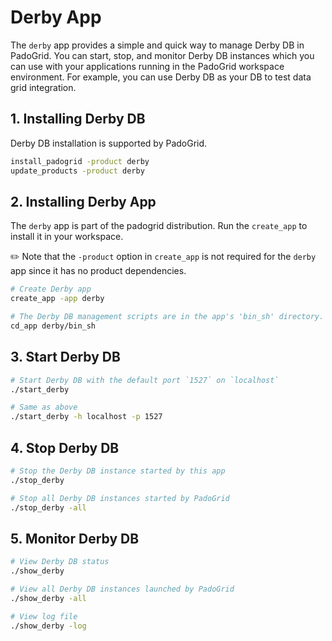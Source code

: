 # Derby App

The `derby` app provides a simple and quick way to manage Derby DB in PadoGrid. You can start, stop, and monitor Derby DB instances which you can use with your applications running in the PadoGrid workspace environment. For example, you can use Derby DB as your DB to test data grid integration.

## 1. Installing Derby DB

Derby DB installation is supported by PadoGrid.

```bash
install_padogrid -product derby
update_products -product derby
```

## 2. Installing Derby App

The `derby` app is part of the padogrid distribution. Run the `create_app` to install it in your workspace.

:pencil2: Note that the `-product` option in `create_app` is not required for the `derby` app since it has no product dependencies.

```bash
# Create Derby app
create_app -app derby

# The Derby DB management scripts are in the app's 'bin_sh' directory.
cd_app derby/bin_sh
```

## 3. Start Derby DB

```bash
# Start Derby DB with the default port `1527` on `localhost`
./start_derby

# Same as above
./start_derby -h localhost -p 1527
```

## 4. Stop Derby DB

```bash
# Stop the Derby DB instance started by this app
./stop_derby

# Stop all Derby DB instances started by PadoGrid
./stop_derby -all
```

## 5. Monitor Derby DB

```bash
# View Derby DB status
./show_derby

# View all Derby DB instances launched by PadoGrid
./show_derby -all

# View log file
./show_derby -log
```

